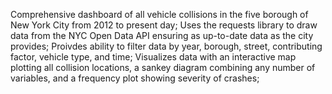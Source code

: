 Comprehensive dashboard of all vehicle collisions in the five borough of New York City from 2012 to present day;
Uses the requests library to draw data from the NYC Open Data API ensuring as up-to-date data as the city provides;
Proivdes ability to filter data by year, borough, street, contributing factor, vehicle type, and time;
Visualizes data with an interactive map plotting all collision locations, a sankey diagram combining any number of variables, and a frequency plot showing severity of crashes;
